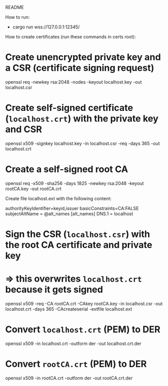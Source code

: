 README

How to run:
- cargo run wss://127.0.0.1:12345/

How to create certificates (run these commands in certs root):

# Create unencrypted private key and a CSR (certificate signing request)
openssl req -newkey rsa:2048 -nodes -keyout localhost.key -out localhost.csr

# Create self-signed certificate (`localhost.crt`) with the private key and CSR
openssl x509 -signkey localhost.key -in localhost.csr -req -days 365 -out localhost.crt

# Create a self-signed root CA
openssl req -x509 -sha256 -days 1825 -newkey rsa:2048 -keyout rootCA.key -out rootCA.crt

Create file localhost.ext with the following content:

authorityKeyIdentifier=keyid,issuer
basicConstraints=CA:FALSE
subjectAltName = @alt_names
[alt_names]
DNS.1 = localhost

# Sign the CSR (`localhost.csr`) with the root CA certificate and private key
# => this overwrites `localhost.crt` because it gets signed
openssl x509 -req -CA rootCA.crt -CAkey rootCA.key -in localhost.csr -out localhost.crt -days 365 -CAcreateserial -extfile localhost.ext

# Convert `localhost.crt` (PEM) to DER
openssl x509 -in localhost.crt -outform der -out localhost.crt.der

# Convert `rootCA.crt` (PEM) to DER
openssl x509 -in rootCA.crt -outform der -out rootCA.crt.der
